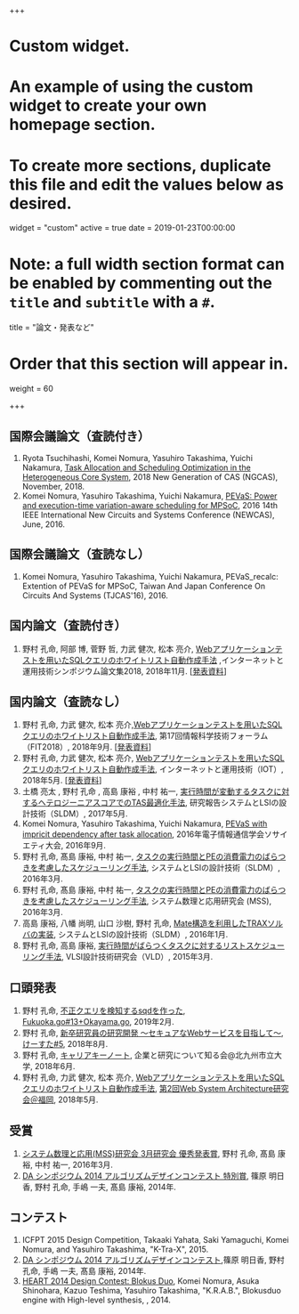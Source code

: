 +++
# Custom widget.
# An example of using the custom widget to create your own homepage section.
# To create more sections, duplicate this file and edit the values below as desired.
widget = "custom"
active = true
date = 2019-01-23T00:00:00

# Note: a full width section format can be enabled by commenting out the `title` and `subtitle` with a `#`.
title = "論文・発表など"

# Order that this section will appear in.
weight = 60

+++

## 国際会議論文（査読付き）

1. Ryota Tsuchihashi, Komei Nomura, Yasuhiro Takashima, Yuichi Nakamura, [Task Allocation and Scheduling Optimization in the Heterogeneous Core System](https://ieeexplore.ieee.org/abstract/document/8572125), 2018 New Generation of CAS (NGCAS), November, 2018.
1. Komei Nomura, Yasuhiro Takashima, Yuichi Nakamura, [PEVaS: Power and execution-time variation-aware scheduling for MPSoC](https://ieeexplore.ieee.org/abstract/document/7604827), 2016 14th IEEE International New Circuits and Systems Conference (NEWCAS), June, 2016.



## 国際会議論文（査読なし）

1. Komei Nomura, Yasuhiro Takashima, Yuichi Nakamura, PEVaS_recalc: Extention of PEVaS for MPSoC, Taiwan And Japan Conference On Circuits And Systems (TJCAS'16), 2016.

## 国内論文（査読付き）

1. 野村 孔命, 阿部 博, 菅野 哲, 力武 健次, 松本 亮介, [Webアプリケーションテストを用いたSQLクエリのホワイトリスト自動作成手法](https://ipsj.ixsq.nii.ac.jp/ej/?action=pages_view_main&active_action=repository_view_main_item_detail&item_id=192678&item_no=1&page_id=13&block_id=8) ,インターネットと運用技術シンポジウム論文集2018, 2018年11月. [[発表資料](https://speakerdeck.com/komei22/webapurikesiyontesutowoyong-itasqlkuerifalsehowaitorisutozi-dong-zuo-cheng-shou-fa-103e492b-c523-4fb2-97c2-eae0ad55c74e)]

## 国内論文（査読なし）

1. 野村 孔命, 力武 健次, 松本 亮介,[Webアプリケーションテストを用いたSQLクエリのホワイトリスト自動作成手法](https://www.ipsj.or.jp/event/fit/fit2018/FIT2018_program_web/data/html/abstract/CL-005.html), 第17回情報科学技術フォーラム（FIT2018）, 2018年9月. [[発表資料](https://speakerdeck.com/komei22/webapurikesiyontesutowoyong-itasqlkuerifalsehowaitorisutozi-dong-zuo-cheng-shou-fa)]
2. 野村 孔命, 力武 健次, 松本 亮介, [Webアプリケーションテストを用いたSQLクエリのホワイトリスト自動作成手法](https://ipsj.ixsq.nii.ac.jp/ej/?action=pages_view_main&active_action=repository_view_main_item_detail&item_id=189328&item_no=1&page_id=13&block_id=8), インターネットと運用技術（IOT）, 2018年5月. [[発表資料](https://speakerdeck.com/komei22/automatic-whitelist-generation-for-sql-queries-using-web-application-test)]
3. 土橋 亮太 , 野村 孔命 , 高島 康裕 , 中村 祐一, [実行時間が変動するタスクに対するヘテロジーニアスコアでのTAS最適化手法](https://ipsj.ixsq.nii.ac.jp/ej/?action=pages_view_main&active_action=repository_view_main_item_detail&item_id=178688&item_no=1&page_id=13&block_id=8), 研究報告システムとLSIの設計技術（SLDM）, 2017年5月.
4. Komei Nomura, Yasuhiro Takashima, Yuichi Nakamura, [PEVaS with impricit dependency after task allocation](http://www.ieice.org/jpn/event/program/2016S/Settings/ab/a_06_013.html), 2016年電子情報通信学会ソサイエティ大会, 2016年9月.
5. 野村 孔命, 髙島 康裕, 中村 祐一, [タスクの実行時間とPEの消費電力のばらつきを考慮したスケジューリング手法](https://ipsj.ixsq.nii.ac.jp/ej/?action=pages_view_main&active_action=repository_view_main_item_detail&item_id=158235&item_no=1&page_id=13&block_id=8), システムとLSIの設計技術（SLDM）, 2016年3月.
6. 野村 孔命, 髙島 康裕, 中村 祐一, [タスクの実行時間とPEの消費電力のばらつきを考慮したスケジューリング手法](http://www.ieice.org/ken/paper/20160303ubhH/), システム数理と応用研究会 (MSS), 2016年3月.
7. 高島 康裕, 八幡 尚明, 山口 沙樹, 野村 孔命, [Mate構造を利用したTRAXソルバの実装](https://ipsj.ixsq.nii.ac.jp/ej/?action=pages_view_main&active_action=repository_view_main_item_detail&item_id=147066&item_no=1&page_id=13&block_id=8), システムとLSIの設計技術（SLDM）, 2016年1月.
8. 野村 孔命, 高島 康裕, [実行時間がばらつくタスクに対するリストスケジューリング手法](https://www.ieice.org/ken/paper/20150304cBxu/), VLSI設計技術研究会（VLD）, 2015年3月.


## 口頭発表

1. 野村 孔命, [不正クエリを検知するsqdを作った](https://speakerdeck.com/komei22/bu-zheng-kueriwojian-zhi-surusqdwozuo-tuta), [Fukuoka.go#13+Okayama.go](https://fukuokago.connpass.com/event/112073/), 2019年2月.
1. 野村 孔命, [新卒研究員の研究開発 〜セキュアなWebサービスを目指して〜](https://speakerdeck.com/komei22/xin-zu-yan-jiu-yuan-falseyan-jiu-kai-fa-sekiyuanawebsabisuwomu-zhi-site), [けーすた#5](https://casestudy.connpass.com/event/95140/), 2018年8月.
2. 野村 孔命, [キャリアキーノート](https://speakerdeck.com/komei22/kiyariakifalseto), 企業と研究について知る会@北九州市立大学, 2018年6月.
3. 野村 孔命, 力武 健次, 松本 亮介, [Webアプリケーションテストを用いたSQLクエリのホワイトリスト自動作成手法](https://speakerdeck.com/komei22/webapurikesiyontesutowoyong-ita-sqlkuerifalsehowaitorisutozi-dong-zuo-cheng-shou-fa-wsa2), [第2回Web System Architecture研究会＠福岡](https://websystemarchitecture.hatenablog.jp/entry/2018/03/22/104006), 2018年5月.

## 受賞

1. [システム数理と応用(MSS)研究会 3月研究会 優秀発表賞](http://www.ieice.org/~mss/main_r.html), 野村 孔命, 髙島 康裕, 中村 祐一, 2016年3月.
2. [DA シンポジウム 2014 アルゴリズムデザインコンテスト 特別賞](http://www.sig-sldm.org/DC2014/results.html), 篠原 明日香, 野村 孔命, 手嶋 一夫, 髙島 康裕, 2014年.

## コンテスト

1. ICFPT 2015 Design Competition, Takaaki Yahata, Saki Yamaguchi, Komei Nomura, and Yasuhiro Takashima, "K-Tra-X", 2015.
2. [DA シンポジウム 2014 アルゴリズムデザインコンテスト](http://www.sig-sldm.org/DC2014/results.html),篠原 明日香, 野村 孔命, 手嶋 一夫, 髙島 康裕, 2014年.
3. [HEART 2014 Design Contest: Blokus Duo](http://lut.eee.u-ryukyu.ac.jp/dc14/), Komei Nomura, Asuka Shinohara, Kazuo Teshima, Yasuhiro Takashima, "K.R.A.B.", Blokusduo engine with High-level synthesis, , 2014.
